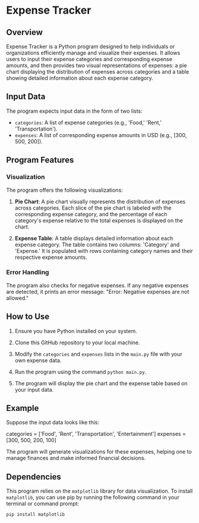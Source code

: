 # Expense Tracker

## Overview

Expense Tracker is a Python program designed to help individuals or organizations efficiently manage and visualize their expenses. It allows users to input their expense categories and corresponding expense amounts, and then provides two visual representations of expenses: a pie chart displaying the distribution of expenses across categories and a table showing detailed information about each expense category.

## Input Data

The program expects input data in the form of two lists:
- `categories`: A list of expense categories (e.g., 'Food,' 'Rent,' 'Transportation').
- `expenses`: A list of corresponding expense amounts in USD (e.g., [300, 500, 200]).

## Program Features

### Visualization

The program offers the following visualizations:

1. **Pie Chart**: A pie chart visually represents the distribution of expenses across categories. Each slice of the pie chart is labeled with the corresponding expense category, and the percentage of each category's expense relative to the total expenses is displayed on the chart.

2. **Expense Table**: A table displays detailed information about each expense category. The table contains two columns: 'Category' and 'Expense.' It is populated with rows containing category names and their respective expense amounts.

### Error Handling

The program also checks for negative expenses. If any negative expenses are detected, it prints an error message: "Error: Negative expenses are not allowed."

## How to Use

1. Ensure you have Python installed on your system.

2. Clone this GitHub repository to your local machine.

3. Modify the `categories` and `expenses` lists in the `main.py` file with your own expense data.

4. Run the program using the command `python main.py`.

5. The program will display the pie chart and the expense table based on your input data.

## Example

Suppose the input data looks like this:

categories = ['Food', 'Rent', 'Transportation', 'Entertainment']
expenses = [300, 500, 200, 100]

The program will generate visualizations for these expenses, helping one to manage finances and make informed financial decisions.

## Dependencies

This program relies on the `matplotlib` library for data visualization. To install `matplotlib`, you can use pip by running the following command in your terminal or command prompt:


```bash
pip install matplotlib
```


